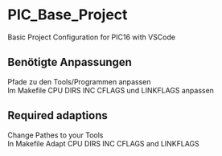 # PIC_Base_Project
Basic Project Configuration for PIC16 with VSCode

## Benötigte Anpassungen
Pfade zu den Tools/Programmen anpassen  
Im Makefile CPU DIRS INC CFLAGS und LINKFLAGS anpassen  

## Required adaptions
Change Pathes to your Tools  
In Makefile Adapt CPU DIRS INC CFLAGS and LINKFLAGS  
